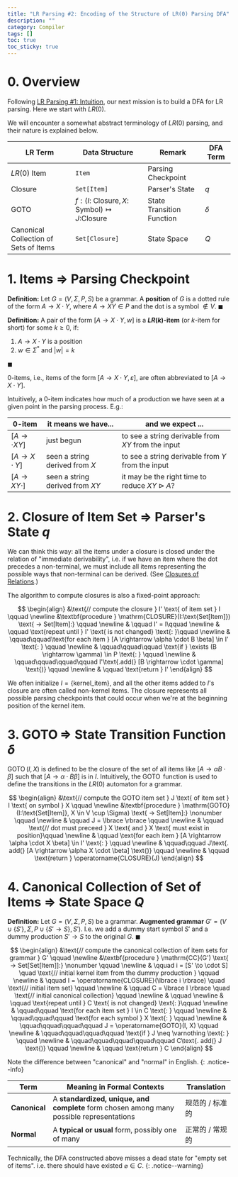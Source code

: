 ```yaml
---
title: "LR Parsing #2: Encoding of the Structure of LR(0) Parsing DFA"
description: ""
category: Compiler
tags: []
toc: true
toc_sticky: true
---
```


# 0. Overview

Following [LR Parsing #1: Intuition](/compiler/2025/07/17/lr-parsing-1-intuition), our next mission is to build a DFA for LR parsing. Here we start with $LR(0)$. 

We will encounter a somewhat abstract terminology of $LR(0)$ parsing, and their nature is explained below.

|LR Term                               |Data Structure         |Remark                                      |DFA Term                  |
|--------------------------------------|-----------------------|--------------------------------------------|--------------------------|
|$LR(0)$ Item                          | `Item`                | Parsing Checkpoint                         |                          |
|Closure                               | `Set[Item]`         | Parser's State                             | $q$                      |
|$\operatorname{GOTO}$                 | $f: (I\text{: Closure}, X\text{: Symbol}) \mapsto J\text{:Closure}$| State Transition Function                  | $\delta$                 |
|Canonical Collection of Sets of Items | `Set[Closure]`      | State Space                                | $Q$                      |


# 1. Items $\Rightarrow$ Parsing Checkpoint

**Definition:** Let $G=(V,\Sigma,P,S)$ be a grammar. A **position** of $G$ is a dotted rule of the form $A\to X \cdot Y$, where $A \to X Y \in P$ and the dot is a symbol $\not\in V$. $\blacksquare$

**Definition:** A pair of the form $[A\to X \cdot Y, w]$ is a **$LR(k)$-item** (or $k$-item for short) for some $k\geq0$, if:

1. $A \to X \cdot Y$ is a position
2. $w \in \Sigma^{\ast}$ and $\vert w \vert = k$

$\blacksquare$

$0$-items, i.e., items of the form $[A\to X \cdot Y,\varepsilon]$, are often abbreviated to $[A\to X \cdot Y]$.

Intuitively, a $0$-item indicates how much of a production we have seen at a given point in the parsing process. E.g.: 

|$0$-item|it means we have...|and we expect ...|
|--------|-------------------|-----------------|
|$[A\to \cdot XY]$| just begun        | to see a string derivable from $XY$ from the input|
|$[A\to X \cdot Y]$| seen a string derived from $X$| to see a string derivable from $Y$ from the input|
|$[A\to XY \cdot]$| seen a string derived from $XY$| it may be the right time to reduce $XY \rhd A$?|

# 2. Closure of Item Set $\Rightarrow$ Parser's State $q$

We can think this way: all the items under a closure is closed under the relation of "immediate derivability", i.e. if we have an item where the dot precedes a non-terminal, we must include all items representing the possible ways that non-terminal can be derived. (See [Closures of Relations](/math/2024/06/12/closure-math-closures-of-relations#closures-of-relations).)

The algorithm to compute closures is also a fixed-point approach:

$$
\begin{align}
&\text{// compute the closure } I' \text{ of item set } I \qquad \newline 
&\textbf{procedure } \mathrm{CLOSURE}(I:\text{Set[Item]}) \text{ -> Set[Item]:} \qquad \newline 
& \qquad I' = I\qquad \newline 
& \qquad \text{repeat until } I' \text{ is not changed} \text{: }\qquad \newline 
& \qquad\qquad\text{for each item } [A \rightarrow \alpha \cdot B \beta] \in I' \text{: } \qquad \newline  
& \qquad\qquad\qquad \text{if } \exists (B \rightarrow \gamma) \in P \text{: } \qquad \newline 
& \qquad\qquad\qquad\qquad I'\text{.add(} [B \rightarrow \cdot \gamma] \text{)} \qquad \newline 
& \qquad \text{return } I'
\end{align}
$$

We often initialize $I = \lbrace \text{kernel\_item} \rbrace$, and all the other items added to $I$'s closure are often called non-kernel items. The closure represents all possible parsing checkpoints that could occur when we're at the beginning position of the kernel item.

# 3. $\operatorname{GOTO} \Rightarrow$ State Transition Function $\delta$

$\operatorname{GOTO}(I,X)$ is defined to be the closure of the set of all items like $[A \rightarrow \alpha B \cdot \beta]$ such that $[A \rightarrow \alpha \cdot B \beta]$ is in $I$. Intuitively, the $\operatorname{GOTO}$ function is used to define the transitions in the $LR(0)$ automaton for a grammar.

$$
\begin{align}
&\text{// compute the GOTO item set } J \text{ of item set } I \text{ on symbol } X \qquad \newline 
&\textbf{procedure } \mathrm{GOTO}(I:\text{Set[Item]}, X \in V \cup \Sigma) \text{ -> Set[Item]:} \nonumber \qquad \newline 
& \qquad J = \lbrace \rbrace \qquad \newline
& \qquad \text{// dot must preceed } X \text{ and } X \text{ must exist in position}\qquad \newline 
& \qquad \text{for each item } [A \rightarrow \alpha \cdot X \beta] \in I' \text{: } \qquad \newline 
& \qquad\qquad J\text{. add(} [A \rightarrow \alpha X \cdot \beta] \text{)} \qquad \newline 
& \qquad \text{return } \operatorname{CLOSURE}(J)
\end{align}
$$

# 4. Canonical Collection of Set of Items $\Rightarrow$ State Space $Q$

**Definition:** Let $G=(V,\Sigma,P,S)$ be a grammar. **Augmented grammar** $G' = (V \cup \lbrace S' \rbrace, \Sigma, P \cup \lbrace S' \to S \rbrace, S')$. I.e. we add a dummy start symbol $S'$ and a dummy production $S' \to S$ to the original $G$. $\blacksquare$

$$
\begin{align}
&\text{// compute the canonical collection of item sets for grammar } G' \qquad \newline 
&\textbf{procedure } \mathrm{CC}(G') \text{ -> Set[Set[Item]]:} \nonumber \qquad \newline
& \qquad i = [S' \to \cdot S] \quad \text{// initial kernel item from the dummy production } \qquad \newline
& \qquad I = \operatorname{CLOSURE}(\lbrace i \rbrace) \quad \text{// initial item set} \qquad \newline
& \qquad C = \lbrace I \rbrace \quad \text{// initial canonical collection} \qquad \newline
& \qquad \newline
& \qquad \text{repeat until } C \text{ is not changed} \text{: }\qquad \newline 
& \qquad\qquad \text{for each item set } I \in C \text{: } \qquad \newline  
& \qquad\qquad\qquad \text{for each symbol } X \text{: } \qquad \newline
& \qquad\qquad\qquad\qquad J = \operatorname{GOTO}(I, X) \qquad \newline
& \qquad\qquad\qquad\qquad \text{if } J \neq \varnothing \text{: } \qquad \newline 
& \qquad\qquad\qquad\qquad\qquad C\text{. add(} J \text{)} \qquad \newline 
& \qquad \text{return } C
\end{align}
$$

Note the difference between "canonical" and "normal" in English.
{: .notice--info}

|Term|Meaning in Formal Contexts|Translation|
|---|---|---|
|**Canonical**|A **standardized, unique, and complete** form chosen among many possible representations|规范的 / 标准的|
|**Normal**|A **typical or usual** form, possibly one of many|正常的 / 常规的|

Technically, the DFA constructed above misses a dead state for "empty set of items". i.e. there should have existed $\varnothing \in C$. 
{: .notice--warning}